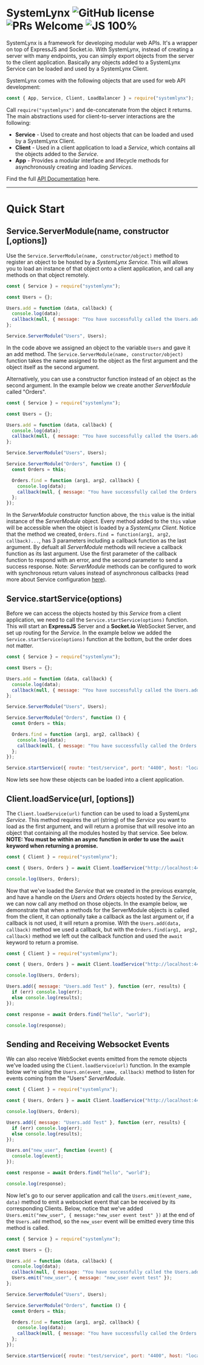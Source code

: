 # SystemLynx ![GitHub license](https://img.shields.io/badge/license-MIT-blue.svg) ![PRs Welcome](https://img.shields.io/badge/PRs-welcome-blue.svg) ![JS 100%](https://img.shields.io/badge/JavaScript-100%25-green)

SystemLynx is a framework for developing modular web APIs. It's a wrapper on top of ExpressJS and Socket.io. With SystemLynx, instead of creating a server with many endpoints, you can simply export objects from the server to the client application. Basically any objects added to a SystemLynx Service can be loaded and used by a SystemLynx Client.

SystemLynx comes with the following objects that are used for web API development:

```javascript
const { App, Service, Client, LoadBalancer } = require("systemlynx");
```

Call `require("systemlynx")` and de-concatenate from the object it returns. The main abstractions used for client-to-server interactions are the following:

- **Service** - Used to create and host objects that can be loaded and used by a SystemLynx Client.
- **Client** - Used in a client application to load a _Service_, which contains all the objects added to the _Service_.
- **App** - Provides a modular interface and lifecycle methods for asynchronously creating and loading _Services_.

Find the full [API Documentation](https://github.com/Odion100/SystemLynx/blob/tasksjs2.0/API.md#tasksjs-api-documentation) here.

---

# Quick Start

## Service.ServerModule(name, constructor [,options])

Use the `Service.ServerModule(name, constructor/object)` method to register an object to be hosted by a _SystemLynx Service_. This will allows you to load an instance of that object onto a client application, and call any methods on that object remotely.

```javascript
const { Service } = require("systemlynx");

const Users = {};

Users.add = function (data, callback) {
  console.log(data);
  callback(null, { message: "You have successfully called the Users.add method" });
};

Service.ServerModule("Users", Users);
```

In the code above we assigned an object to the variable `Users` and gave it an add method. The `Service.ServerModule(name, constructor/object)` function takes the name assigned to the object as the first argument and the object itself as the second argument.

Alternatively, you can use a constructor function instead of an object as the second argument. In the example below we create another _ServerModule_ called
"Orders".

```javascript
const { Service } = require("systemlynx");

const Users = {};

Users.add = function (data, callback) {
  console.log(data);
  callback(null, { message: "You have successfully called the Users.add method" });
};

Service.ServerModule("Users", Users);

Service.ServerModule("Orders", function () {
  const Orders = this;

  Orders.find = function (arg1, arg2, callback) {
    console.log(data);
    callback(null, { message: "You have successfully called the Orders.find method" });
  };
});
```

In the _ServerModule_ constructor function above, the `this` value is the initial instance of the _ServerModule_ object. Every method added to the `this` value will be accessible when the object is loaded by a _SystemLynx Client_. Notice that the method we created, `Orders.find = function(arg1, arg2, callback)...`, has 3 parameters including a callback function as the last argument. By defualt all _ServerModule_ methods will recieve a callback function as its last argument. Use the first parameter of the callback function to respond with an error, and the second parameter to send a success response. Note: _ServerModule_ methods can be configured to work with synchronous return values instead of asynchronous callbacks (read more about Service configuration [here](https://github.com/Odion100/SystemLynx/blob/tasksjs2.0/API.md#apploadserviceurl)).

## Service.startService(options)

Before we can access the objects hosted by this _Service_ from a client application, we need to call the `Service.startService(options)` function. This will start an **ExpressJS** Server and a **Socket.io** WebSocket Server, and set up routing for the _Service_. In the example below we added the `Service.startService(options)` function at the bottom, but the order does not matter.

```javascript
const { Service } = require("systemlynx");

const Users = {};

Users.add = function (data, callback) {
  console.log(data);
  callback(null, { message: "You have successfully called the Users.add method" });
};

Service.ServerModule("Users", Users);

Service.ServerModule("Orders", function () {
  const Orders = this;

  Orders.find = function (arg1, arg2, callback) {
    console.log(data);
    callback(null, { message: "You have successfully called the Orders.find method" });
  };
});

Service.startService({ route: "test/service", port: "4400", host: "localhost" });
```

Now lets see how these objects can be loaded into a client application.

## Client.loadService(url, [options])

The `Client.loadService(url)` function can be used to load a SystemLynx _Service_. This method requires the url (string) of the _Service_ you want to load as the first argument, and will return a promise that will resolve into an object that containing all the modules hosted by that service. See below. **NOTE: You must be within an async function in order to use the `await` keyword when returning a promise.**

```javascript
const { Client } = require("systemlynx");

const { Users, Orders } = await Client.loadService("http://localhost:4400/test/service");

console.log(Users, Orders);
```

Now that we've loaded the _Service_ that we created in the previous example, and have a handle on the _Users_ and _Orders_ objects hosted by the _Service_, we can now call any method on those objects. In the example below, we demonstrate that when a methods for the ServerModule objects is called from the client, it can optionally take a callback as the last argument or, if a callback is not used, it will return a promise. With the `Users.add(data, callback)` method we used a callback, but with the `Orders.find(arg1, arg2, callback)` method we left out the callback function and used the `await` keyword to return a promise.

```javascript
const { Client } = require("systemlynx");

const { Users, Orders } = await Client.loadService("http://localhost:4400/test/service");

console.log(Users, Orders);

Users.add({ message: "Users.add Test" }, function (err, results) {
  if (err) console.log(err);
  else console.log(results);
});

const response = await Orders.find("hello", "world");

console.log(response);
```

## Sending and Receiving Websocket Events

We can also receive WebSocket events emitted from the remote objects we've loaded using the `Client.loadService(url)` function. In the example below we're using the `Users.on(event_name, callback)` method to listen for events coming from the "Users" _ServerModule_.

```javascript
const { Client } = require("systemlynx");

const { Users, Orders } = await Client.loadService("http://localhost:4400/test/service");

console.log(Users, Orders);

Users.add({ message: "Users.add Test" }, function (err, results) {
  if (err) console.log(err);
  else console.log(results);
});

Users.on("new_user", function (event) {
  console.log(event);
});

const response = await Orders.find("hello", "world");

console.log(response);
```

Now let's go to our server application and call the `Users.emit(event_name, data)` method to emit a websocket event that can be received by its corresponding Clients. Below, notice that we've added `Users.emit("new_user", { message:"new_user event test" })` at the end of the `Users.add` method, so the `new_user` event will be emitted every time this method is called.

```javascript
const { Service } = require("systemlynx");

const Users = {};

Users.add = function (data, callback) {
  console.log(data);
  callback(null, { message: "You have successfully called the Users.add method" });
  Users.emit("new_user", { message: "new_user event test" });
};

Service.ServerModule("Users", Users);

Service.ServerModule("Orders", function () {
  const Orders = this;

  Orders.find = function (arg1, arg2, callback) {
    console.log(data);
    callback(null, { message: "You have successfully called the Orders.find method" });
  };
});

Service.startService({ route: "test/service", port: "4400", host: "localhost" });
```
